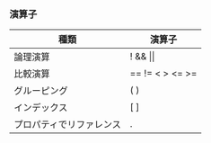 ### 演算子

| 種類 | 演算子 |
| -------- | -------- |
| 論理演算 | ! && \|\| |
| 比較演算 | == != < > <= >= |
| グルーピング | ( ) |
| インデックス | [ ] |
| プロパティでリファレンス | . |